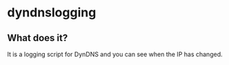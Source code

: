 # dyndnslogging

## What does it?
It is a logging script for DynDNS and  you can see when the IP has changed.
